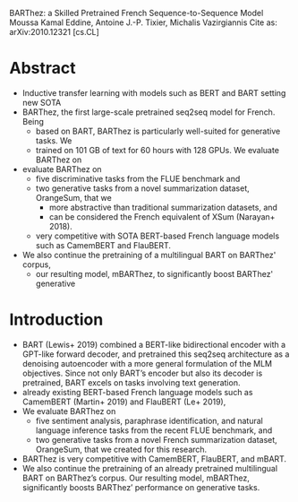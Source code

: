 BARThez: a Skilled Pretrained French Sequence-to-Sequence Model
Moussa Kamal Eddine, Antoine J.-P. Tixier, Michalis Vazirgiannis
Cite as: 	arXiv:2010.12321 [cs.CL]

# Abstract

* Inductive transfer learning with models such as BERT and BART setting new SOTA
* BARThez, the first large-scale pretrained seq2seq model for French.  Being
  * based on BART, BARThez is particularly well-suited for generative tasks.  We
  * trained on 101 GB of text for 60 hours with 128 GPUs. We evaluate BARThez on
* evaluate BARThez on 
  * five discriminative tasks from the FLUE benchmark and 
  * two generative tasks from a novel summarization dataset, OrangeSum, that we
    * more abstractive than traditional summarization datasets, and 
    * can be considered the French equivalent of XSum (Narayan+ 2018).  
  * very competitive with SOTA BERT-based French language models such as
    CamemBERT and FlauBERT. 
* We also continue the pretraining of a multilingual BART on BARThez' corpus,
  * our resulting model, mBARThez, to significantly boost BARThez' generative

# Introduction

* BART (Lewis+ 2019) combined a BERT-like bidirectional encoder with a
  GPT-like forward decoder, and pretrained this seq2seq architecture as a
  denoising autoencoder with a more general formulation of the MLM objectives.
  Since not only BART’s encoder but also its decoder is pretrained, BART excels
  on tasks involving text generation.  
* already existing BERT-based French language models such as 
  CamemBERT (Martin+ 2019) and FlauBERT (Le+ 2019), 
* We evaluate BARThez on 
  * five sentiment analysis, paraphrase identification, and natural language
    inference tasks from the recent FLUE benchmark, and 
  * two generative tasks from a novel French summarization dataset, OrangeSum,
    that we created for this research.  
* BARThez is very competitive with CamemBERT, FlauBERT, and mBART. 
* We also continue the pretraining of an already pretrained multilingual BART on
  BARThez’s corpus. Our resulting model, mBARThez, significantly boosts BARThez’
  performance on generative tasks.  
